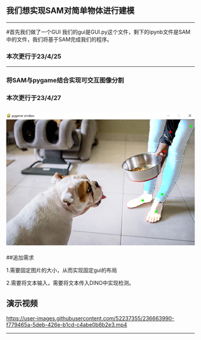 ## 我们想实现SAM对简单物体进行建模
-------------------------------------------

#首先我们做了一个GUI
我们的gui是GUI.py这个文件，剩下的ipynb文件是SAM中的文件，我们将基于SAM完成我们的程序。
### 本次更行于23/4/25
-------------------------------------------
### 将SAM与pygame结合实现可交互图像分割

### 本次更行于23/4/27

![展示](./images/SAM.png)
--------------------------------------------

##追加需求

1.需要固定图片的大小，从而实现固定gui的布局

2.需要将文本输入，需要将文本传入DINO中实现检测。



## 演示视频

https://user-images.githubusercontent.com/52237355/236663990-f779465a-5deb-426e-b1cd-c4abe0b6b2e3.mp4

--------------------------------------------
